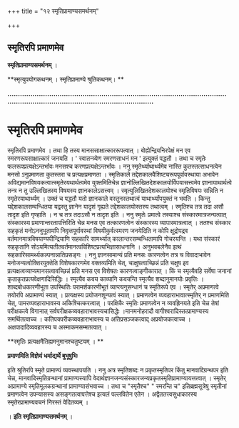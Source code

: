 +++
title = "१२ स्मृतिप्रामाण्यसमर्थनम्"

+++


## स्मृतिरपि प्रमाणमेव

**स्मृतिप्रामाण्यसमर्थनम्** ।

**स्मृत्युपयोगकथनम् । स्मृतिप्रामाण्ये श्रुतिकथनम्। **

**………………………………………………………………………………………………………………………………………………………….**

#  स्मृतिरपि प्रमाणमेव  

स्मृतिरपि प्रमाणमेव । तथा हि तस्य मानससाक्षात्काररूपत्वात् । बोह्येन्द्रियनिरपेक्षं मन एव स्मरणरूपसाक्षात्कारं जनयति । ' स्वातन्त्र्येण स्मरणसाधनं मन ' इत्युक्तं पद्धतौ । तथा च स्मृतेः फलरूपप्रत्यक्षेऽन्तर्भावः मनसश्च करणप्रत्यक्षेऽन्तर्भावः । ननु स्मृतेर्थ्याथार्थ्यमेव नास्ति कुतस्तत्साधनत्वेन मनसो ऽनुप्रमाणता कुतस्तरा च प्रत्यक्षप्रमाणता । स्मृतिकाले तद्देशकालवैशिष्ट्यरूपपूर्वावस्थाया अभावेन अविद्यमानविषयकत्वात्स्मृतेरयथार्थत्वमेव युक्तमितिचेन्न ज्ञानोल्लिखितदेशकालयोर्विपयासत्त्वमेव ज्ञानायाथार्थत्वे तन्त्र न तु उल्लिखितस्य विषयस्य ज्ञानकालेऽसत्त्वम् । स्मृत्युलिखितदेशकालयोश्च स्मृतिविषयः सन्निति न स्मृतेरयाथार्थ्यम् । उक्तं च पद्धतौ यतो ज्ञानकाले वस्तुनस्तथात्वं याथार्थ्यांपयुक्तं न भवति । किन्तु यद्देशकालसम्वन्धितया यद्वस्तु ज्ञानेन यादृशं गृह्यते तद्देशकालयोस्तस्य तथात्वम् । स्मृतिश्च तत्र तदा असौ तादृश इति गृण्हाति । न च तत्र तदाऽसौ न तादृश इति । ननु स्मृतेः प्रमात्वे तस्याश्च संस्कारमात्रजन्यत्वात् संस्कारस्य प्रमाणान्तरतापत्तिरिति चेन्न मनस एव तत्कारणत्वेन संस्कारस्य व्यापारमात्रत्वात् । ततश्च संस्कार सहकृतं मनोऽननुभूतामपि निवृत्तपूर्वावस्थां विषयीकुर्वत्स्मरण जनयेदिति न कोपि क्षुद्रोपद्रव वर्तमानमात्रविषयाण्यपीन्द्रियाणि सहकारि सामर्थ्यात् कालान्तरसम्बन्धितामापि गोचरयन्ति । यथा संस्कारं सहकृतानि सोऽयमित्यतीतवर्तमानत्वविशिष्टप्रत्यभिज्ञासाधनानि । अनुभवबलेनैव इत्थं सहकारिसामर्थ्यकल्पनान्नातिप्रसङ्गः । ननु ज्ञानसामान्यं प्रति मनसः कारणत्वेन तत्र च विवादाभावेन मनोजन्यत्वोक्तिरयुक्तेति विशेषकारणमेव वक्तव्यमिति चेत्, चाक्षुषत्वाच्छिन्नं प्रति चक्षुष इव प्रत्यक्षत्वव्याप्यमानसत्वावच्छिन्नं प्रति मनस एव विशेषतः कारणत्वाङ्गीकारात् । किं च स्मृत्यैवहि सर्वेषा जनानां कृताकृतप्रत्यवेक्षणादिसिद्धिः । स्मृत्यैव कवय काव्यानि कवयन्ति स्मृत्यैव शब्दानुमानयोः प्रवृत्तिः । शाब्दबोधकारणीभूता उपस्थितिः परामर्शकारणीभूतं व्याप्त्यनुसन्धानं च स्मृतिरूपे एव । स्मृतेर् अप्रमाणत्वे तयोरपि अप्रामाण्यं स्यात् । प्रत्यक्षस्य प्रयोजनशून्यत्वं स्यात् । प्रमाणत्वेन व्यवहाराभावात्स्मृतिर् न प्रमाणमिति चेत्, पामरव्यवहाराभावस्य अकिश्चित्करत्वात् । परक्षिकैः स्मृतिः प्रमाणत्वेन न व्यवह्रिनयते इति चेन्न तेषां परीक्षकत्वे विगानात् सर्वपरीक्षकव्यवहाराभावस्यचासिद्धेः ।मानमनोहरादौ वागीश्वरादिस्तत्प्रामाण्यस्य समर्थितत्वाच्च । कतिपयपरीकव्यवहाराभावस्य च अतिप्रसञ्जकत्वाद् अप्रयोजकत्वाच्च । अक्षपादादिव्यवहारस्य च अस्माकमसम्मतत्वात् ।

**स्मृतिः प्रत्यक्षमैतिह्यमनुमानश्चतुष्टयम् । **

**प्रमाणमिति विज्ञेयं धर्माद्यर्थे बुभूषुभिः**

इति श्रुतिरपि स्मृते प्रामाण्यं व्यवस्थापयति । ननु अत्र स्मृतिशब्दः न प्रकृतस्मृतिपर किंतु मानवादिग्रन्थपर इति चेन्न, मानवादिस्मृतिग्रन्थानां प्रामाण्यस्यापि वेदार्थज्ञानजन्यसंस्कारजन्यप्रकृतस्मृतिप्रामाण्यायत्तत्वात् । स्मृतेर् अप्रामाण्ये स्मृतिमूलकग्रन्थानां प्रामाण्यासंभवाच्च । तथा च "स्मृतैश्च" " स्मरन्ति च" इतिब्रह्मसूत्रेषु स्मृतीनां प्रमाणत्वेन उपन्यासस्य असङ्गतत्वापत्तेश्च इत्यलं पल्लवितेन एतेन । अद्वैततत्त्वसुधाकारस्य स्मृतेरप्रामाण्यवचनं निरस्तं वेदितव्यम् ।

। **इति स्मृतिप्रामाण्यसमर्थनम्** ।


